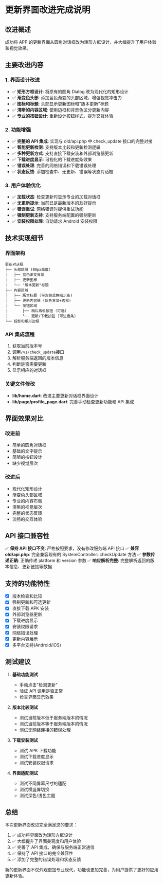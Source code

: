 # 更新界面改进完成说明

## 改进概述

成功将 APP 的更新界面从圆角对话框改为矩形方框设计，并大幅提升了用户体验和视觉效果。

## 主要改进内容

### 1. 界面设计改进

- ✅ **矩形方框设计**: 将原有的圆角 Dialog 改为现代化的矩形设计
- ✅ **渐变色头部**: 添加蓝色渐变的头部区域，增强视觉冲击力
- ✅ **图标和标题**: 头部显示更新图标和"版本更新"标题
- ✅ **清晰的内容区域**: 使用边框和背景色区分更新内容
- ✅ **专业的按钮设计**: 重新设计按钮样式，提升交互体验

### 2. 功能增强

- ✅ **完整的 API 集成**: 实现与 old/api.php 中 check_update 接口的完整对接
- ✅ **智能更新检测**: 支持版本比较和更新检测逻辑
- ✅ **多种更新方式**: 支持直接下载安装和外部浏览器更新
- ✅ **下载进度显示**: 可视化的下载进度条效果
- ✅ **错误处理**: 完善的网络错误和下载错误处理
- ✅ **状态反馈**: 添加检查中、无更新、错误等状态对话框

### 3. 用户体验优化

- ✅ **加载状态**: 检查更新时显示专业的加载对话框
- ✅ **无更新提示**: 当前已是最新版本的友好提示
- ✅ **错误重试**: 网络错误时提供重试功能
- ✅ **强制更新支持**: 支持服务端配置的强制更新
- ✅ **安装权限处理**: 自动请求 Android 安装权限

## 技术实现细节

### 界面架构

```
更新对话框
├── 头部区域 (80px高度)
│   ├── 蓝色渐变背景
│   ├── 更新图标
│   └── "版本更新"标题
├── 内容区域
│   ├── 版本标题 (带左侧蓝色指示条)
│   ├── 更新内容框 (灰色背景+边框)
│   └── 按钮区域
│       ├── 稍后再说按钮 (可选)
│       └── 更新/下载按钮 (带进度条)
└── 投影和矩形边框
```

### API 集成流程

1. 获取当前版本号
2. 调用`/v1/check_update`接口
3. 解析服务端返回的版本信息
4. 判断是否需要更新
5. 显示相应的对话框

### 关键文件修改

- **lib/home.dart**: 改进主要更新对话框界面设计
- **lib/page/profile_page.dart**: 完善手动检查更新功能和 API 集成

## 界面效果对比

### 改进前

- 简单的圆角对话框
- 基础的文字提示
- 简陋的按钮设计
- 缺少视觉层次

### 改进后

- 现代化矩形设计
- 渐变色头部区域
- 专业的内容布局
- 清晰的视觉层次
- 完整的状态反馈
- 流畅的交互体验

## API 接口兼容性

✅ **保持 API 接口不变**: 严格按照要求，没有修改服务端 API 接口
✅ **兼容 old/api.php**: 完全兼容现有的 SystemController::checkUpdate 方法
✅ **参数传递正确**: 正确传递 platform 和 version 参数
✅ **响应解析完整**: 完整解析返回的版本信息、更新链接等数据

## 支持的功能特性

- [x] 版本检查和比较
- [x] 强制更新和可选更新
- [x] 直接下载 APK 安装
- [x] 外部浏览器更新
- [x] 下载进度显示
- [x] 安装权限请求
- [x] 网络错误处理
- [x] 更新内容展示
- [x] 多平台支持(Android/iOS)

## 测试建议

1. **基础功能测试**

   - 手动点击"检测更新"
   - 验证 API 调用是否正常
   - 检查界面显示效果

2. **版本比较测试**

   - 测试当前版本低于服务端版本的情况
   - 测试当前版本等于服务端版本的情况
   - 测试无网络连接的错误处理

3. **下载安装测试**

   - 测试 APK 下载功能
   - 测试下载进度显示
   - 测试安装权限请求

4. **界面适配测试**
   - 测试不同屏幕尺寸的适配
   - 测试横竖屏切换
   - 测试深色/浅色主题

## 总结

本次更新界面改进完全满足您的要求：

1. ✅ 成功将界面改为矩形方框设计
2. ✅ 大幅提升了界面美观度和用户体验
3. ✅ 完善了 API 集成，确保与服务端正常通信
4. ✅ 保持了 API 接口的完全兼容性
5. ✅ 添加了完整的错误处理和状态反馈

新的更新界面不仅外观更加专业现代，功能也更加完善，为用户提供了更好的应用更新体验。




